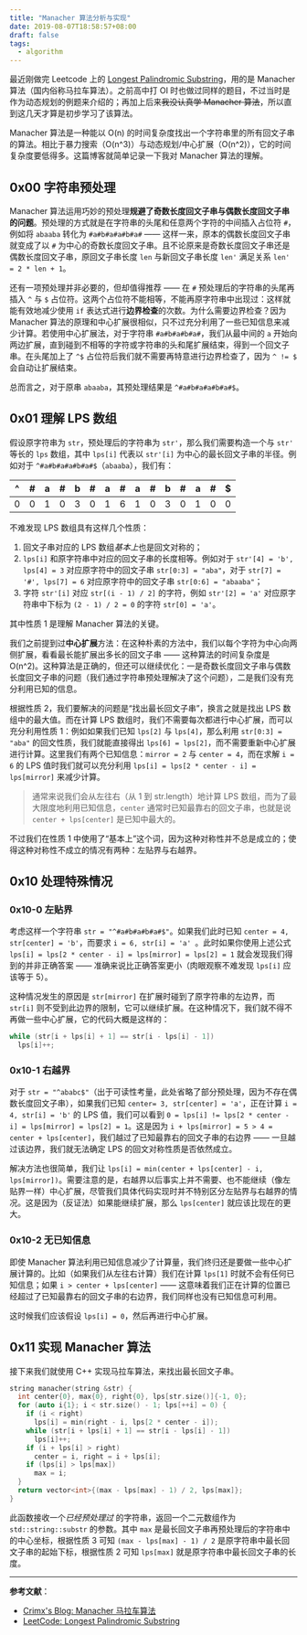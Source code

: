 ```yaml
---
title: "Manacher 算法分析与实现"
date: 2019-08-07T18:58:57+08:00
draft: false
tags:
  - algorithm
---
```


最近刚做完 Leetcode 上的 [Longest Palindromic Substring](https://leetcode-cn.com/problems/longest-palindromic-substring/)，用的是 Manacher 算法（国内俗称马拉车算法）。之前高中打 OI 时也做过同样的题目，不过当时是作为动态规划的例题来介绍的；再加上后来~~我没认真学 Manacher 算法~~，所以直到这几天才算是初步学习了该算法。

Manacher 算法是一种能以 O(n) 的时间复杂度找出一个字符串里的所有回文子串的算法。相比于暴力搜索（O(n^3)）与动态规划/中心扩展（O(n^2)），它的时间复杂度要低得多。这篇博客就简单记录一下我对 Manacher 算法的理解。

<!--more-->

## 0x00 字符串预处理

Manacher 算法运用巧妙的预处理**规避了奇数长度回文子串与偶数长度回文子串的问题**。预处理的方式就是在字符串的头尾和任意两个字符的中间插入占位符 `#`，例如将 `abaaba` 转化为 `#a#b#a#a#b#a#` —— 这样一来，原本的偶数长度回文子串就变成了以 `#` 为中心的奇数长度回文子串。且不论原来是奇数长度回文子串还是偶数长度回文子串，原回文子串长度 `len` 与新回文子串长度 `len'` 满足关系 `len' = 2 * len + 1`。

还有一项预处理并非必要的，但却值得推荐 —— 在 `#` 预处理后的字符串的头尾再插入 `^` 与 `$` 占位符。这两个占位符不能相等，不能再原字符串中出现过：这样就能有效地减少使用 `if` 表达式进行**边界检查**的次数。为什么需要边界检查？因为 Manacher 算法的原理和中心扩展很相似，只不过充分利用了一些已知信息来减少计算。若使用中心扩展法，对于字符串 `#a#b#a#b#a#`，我们从最中间的 `a` 开始向两边扩展，直到碰到不相等的字符或字符串的头和尾扩展结束，得到一个回文子串。在头尾加上了 `^$` 占位符后我们就不需要再特意进行边界检查了，因为 `^ != $` 会自动让扩展结束。

总而言之，对于原串 `abaaba`，其预处理结果是 `^#a#b#a#a#b#a#$`。

## 0x01 理解 LPS 数组

假设原字符串为 `str`，预处理后的字符串为 `str'`，那么我们需要构造一个与 `str'` 等长的 `lps` 数组，其中 `lps[i]` 代表以 `str'[i]` 为中心的最长回文子串的半径。例如对于 `^#a#b#a#a#b#a#$`（`abaaba`），我们有：

| ^    | #    | a    | #    | b    | #    | a    | #    | a    | #    | b    | #    | a    | #    | $    |
| ---- | ---- | ---- | ---- | ---- | ---- | ---- | ---- | ---- | ---- | ---- | ---- | ---- | ---- | ---- |
| 0    | 0    | 1    | 0    | 3    | 0    | 1    | 6    | 1    | 0    | 3    | 0    | 1    | 0    | 0    |

不难发现 LPS 数组具有这样几个性质：

1. 回文子串对应的 LPS 数组*基本上*也是回文对称的；
2. `lps[i]` 和原字符串中对应的回文子串的长度相等。例如对于 `str'[4] = 'b', lps[4] = 3` 对应原字符中的回文子串 `str[0:3] = "aba"`，对于 `str[7] = '#', lps[7] = 6` 对应原字符中的回文子串 `str[0:6] = "abaaba"`；
3. 字符 `str'[i]` 对应 `str[(i - 1) / 2]` 的字符，例如 `str'[2] = 'a'` 对应原字符串中下标为 `(2 - 1) / 2 = 0` 的字符 `str[0] = 'a'`。

其中性质 1 是理解 Manacher 算法的关键。

我们之前提到过**中心扩展**方法：在这种朴素的方法中，我们以每个字符为中心向两侧扩展，看看最长能扩展出多长的回文子串 —— 这种算法的时间复杂度是 O(n^2)。这种算法是正确的，但还可以继续优化：一是奇数长度回文子串与偶数长度回文子串的问题（我们通过字符串预处理解决了这个问题），二是我们没有充分利用已知的信息。

根据性质 2，我们要解决的问题是“找出最长回文子串”，换言之就是找出 LPS 数组中的最大值。而在计算 LPS 数组时，我们不需要每次都进行中心扩展，而可以充分利用性质 1：例如如果我们已知 `lps[2]` 与 `lps[4]`，那么利用 `str[0:3] = "aba"` 的回文性质，我们就能直接得出 `lps[6] = lps[2]`，而不需要重新中心扩展进行计算。这里我们有两个已知信息：`mirror = 2` 与 `center = 4`，而在求解 `i = 6` 的 LPS 值时我们就可以充分利用 `lps[i] = lps[2 * center - i] = lps[mirror]` 来减少计算。

> 通常来说我们会从左往右（从 1 到 str.length）地计算 LPS 数组，而为了最大限度地利用已知信息，`center` 通常时已知最靠右的回文子串，也就是说 `center + lps[center]` 是已知中最大的。

不过我们在性质 1 中使用了“基本上”这个词，因为这种对称性并不总是成立的；使得这种对称性不成立的情况有两种：左贴界与右越界。

## 0x10 处理特殊情况

### 0x10-0 左贴界

考虑这样一个字符串 `str = "^#a#b#a#b#a#$"`。如果我们此时已知 `center = 4, str[center] = 'b'`，而要求 `i = 6, str[i] = 'a' `。此时如果你使用上述公式 `lps[i] = lps[2 * center - i] = lps[mirror] = lps[2] = 1` 就会发现我们得到的并非正确答案 —— 准确来说比正确答案更小（肉眼观察不难发现 `lps[i]` 应该等于 5）。

这种情况发生的原因是 `str[mirror]` 在扩展时碰到了原字符串的左边界，而 `str[i]` 则不受到此边界的限制，它可以继续扩展。在这种情况下，我们就不得不再做一些中心扩展，它的代码大概是这样的：

```c++
while (str[i + lps[i] + 1] == str[i - lps[i] - 1])
  lps[i]++;
```

### 0x10-1 右越界

对于 `str = "^ababc$"`（出于可读性考量，此处省略了部分预处理，因为不存在偶数长度回文子串），如果我们已知 `center= 3, str[center] = 'a'`，正在计算 `i = 4, str[i] = 'b'` 的 LPS 值，我们可以看到 `0 = lps[i] != lps[2 * center - i] = lps[mirror] = lps[2] = 1`。这是因为 `i + lps[mirror] = 5 > 4 = center + lps[center]`，我们越过了已知最靠右的回文子串的右边界 —— 一旦越过该边界，我们就无法确定 LPS 的回文对称性质是否依然成立。

解决方法也很简单，我们让 `lps[i] = min(center + lps[center] - i, lps[mirror])`。需要注意的是，右越界以后事实上并不需要、也不能继续（像左贴界一样）中心扩展，尽管我们具体代码实现时并不特别区分左贴界与右越界的情况。这是因为（反证法）如果能继续扩展，那么 `lps[center]` 就应该比现在的更大。

### 0x10-2 无已知信息

即使 Manacher 算法利用已知信息减少了计算量，我们终归还是要做一些中心扩展计算的。比如（如果我们从左往右计算）我们在计算 `lps[1]` 时就不会有任何已知信息；如果 `i > center + lps[center]` —— 这意味着我们正在计算的位置已经超过了已知最靠右的回文子串的右边界，我们同样也没有已知信息可利用。

这时候我们应该假设 `lps[i] = 0`，然后再进行中心扩展。

## 0x11 实现 Manacher 算法

接下来我们就使用 C++ 实现马拉车算法，来找出最长回文子串。

```C++
string manacher(string &str) {
  int center{0}, max{0}, right{0}, lps[str.size()]{-1, 0};
  for (auto i{1}; i < str.size() - 1; lps[++i] = 0) {
    if (i < right)
      lps[i] = min(right - i, lps[2 * center - i]);
    while (str[i + lps[i] + 1] == str[i - lps[i] - 1])
      lps[i]++;
    if (i + lps[i] > right)
      center = i, right = i + lps[i];
    if (lps[i] > lps[max])
      max = i;
  }
  return vector<int>{(max - lps[max] - 1) / 2, lps[max]};
}
```

此函数接收一个*已经预处理过* 的字符串，返回一个二元数组作为 `std::string::substr` 的参数。其中 `max` 是最长回文子串再预处理后的字符串中的中心坐标，根据性质 3 可知 `(max - lps[max] - 1) / 2` 是原字符串中最长回文子串的起始下标，根据性质 2 可知 `lps[max]` 就是原字符串中最长回文子串的长度。

---

**参考文献**：

- [Crimx's Blog: Manacher 马拉车算法](https://blog.crimx.com/2017/07/06/manachers-algorithm/)
- [LeetCode: Longest Palindromic Substring](https://leetcode-cn.com/problems/longest-palindromic-substring/solution/xiang-xi-tong-su-de-si-lu-fen-xi-duo-jie-fa-bao-gu/)